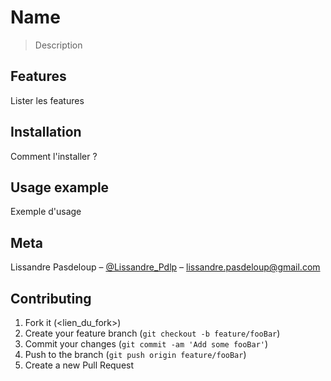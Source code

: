 # Name
>Description

## Features

Lister les features

## Installation

Comment l'installer ?

## Usage example

Exemple d'usage

## Meta

Lissandre Pasdeloup – [@Lissandre_Pdlp](https://twitter.com/Lissandre_Pdlp) – lissandre.pasdeloup@gmail.com

## Contributing

1. Fork it (<lien_du_fork>)
2. Create your feature branch (`git checkout -b feature/fooBar`)
3. Commit your changes (`git commit -am 'Add some fooBar'`)
4. Push to the branch (`git push origin feature/fooBar`)
5. Create a new Pull Request